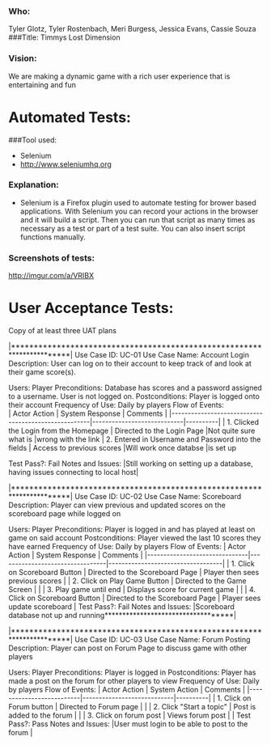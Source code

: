 ### Who: 
Tyler Glotz, Tyler Rostenbach, Meri Burgess, Jessica Evans, Cassie Souza
###Title:
Timmys Lost Dimension
### Vision:
We are making a dynamic game with a rich user experience that is entertaining and fun

# Automated Tests: 
###Tool used:
* Selenium
* http://www.seleniumhq.org 
### Explanation: 
* Selenium is a Firefox plugin used to automate testing for brower based applications. With Selenium you can record your actions in the browser and it will build a script. Then you can run that script as many times as necessary as a test or part of a test suite. You can also insert script functions manually. 

### Screenshots of tests:
http://imgur.com/a/VRIBX



# User Acceptance Tests: 
Copy of at least three UAT plans

|***********************************************************************|
Use Case ID: UC-01
Use Case Name: Account Login
Description: User can log on to their account to keep track of and look at their game score(s).

Users: Player
Preconditions: Database has scores and a password assigned to a username. User is not logged on.
Postconditions: Player is logged onto their account
Frequency of Use: Daily by players
Flow of Events: 		
		| Actor Action                                        | System Response            | Comments |
		|-----------------------------------------------------|----------------------------|----------|
		| 1. Clicked the Login from the Homepage              | Directed to the Login Page |Not quite sure what is 												      |wrong with the link 
		| 2. Entered in Username and Password into the fields | Access to previous  scores |Will work once databse 												   |is set up          

Test Pass?:  Fail
Notes and Issues:
|Still working on setting up a database, having issues connecting to local host|


|***********************************************************************|
Use Case ID: UC-02
Use Case Name: Scoreboard
Description: Player can view previous and updated scores on the scoreboard page while logged on

Users: Player
Preconditions: Player is logged in and has played at least on game on said account
Postconditions: Player viewed the last 10 scores they have earned
Frequency of Use: Daily by players
Flow of Events:
		| Actor Action                  | System Response                 | Comments                          |
		|-------------------------------|---------------------------------|-----------------------------------|
		| 1. Click on Scoreboard Button | Directed to the Scoreboard Page | Player then sees  previous scores |
		| 2. Click on Play Game Button  | Directed to the Game Screen     |                                   |
		| 3. Play game until end        | Displays score for current game |                                   |
		| 4. Click on Scoreboard Button | Directed to the Scoreboard Page | Player sees update scoreboard     |
Test Pass?: Fail
Notes and Issues:
|Scoreboard database not up and running***********************************|


|***********************************************************************|
Use Case ID: UC-03
Use Case Name: Forum Posting
Description: Player can post on Forum Page to discuss game with other players

Users: Player
Preconditions: Player is logged in
Postconditions: Player has made a post on the forum for other players to view
Frequency of Use: Daily by players
Flow of Events:
		| Actor Action             | System Action              | Comments |
		|--------------------------|----------------------------|----------|
		| 1. Click on Forum button | Directed to Forum page     |          |
		| 2. Click "Start a topic" | Post is added to the forum |          |
		| 3. Click on forum post   | Views forum post           |          |
Test Pass?: Pass
Notes and Issues: 
|User must login to be able to post to the forum |

